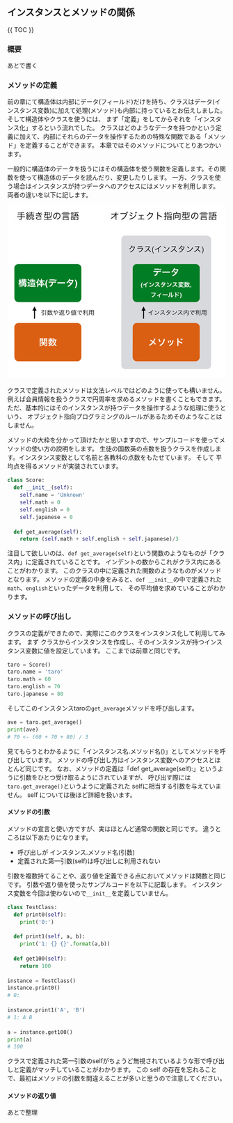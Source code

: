 ## インスタンスとメソッドの関係

{{ TOC }}

### 概要

あとで書く

### メソッドの定義

前の章にて構造体は内部にデータ(フィールド)だけを持ち、クラスはデータ(インスタンス変数)に加えて処理(メソッド)も内部に持っているとお伝えしました。
そして構造体やクラスを使うには、 まず「定義」をしてからそれを「インスタンス化」するという流れでした。
クラスはどのようなデータを持つかという定義に加えて、内部にそれらのデータを操作するための特殊な関数である「メソッド」を定義することができます。
本章ではそのメソッドについてとりあつかいます。

一般的に構造体のデータを扱うにはその構造体を使う関数を定義します。その関数を使って構造体のデータを読んだり、変更したりします。
一方、クラスを使う場合はインスタンスが持つデータへのアクセスにはメソッドを利用します。
両者の違いを以下に記します。

![image](./1030_image/01.jpg)

クラスで定義されたメソッドは文法レベルではどのように使っても構いません。
例えば会員情報を扱うクラスで円周率を求めるメソッドを書くこともできます。
ただ、基本的にはそのインスタンスが持つデータを操作するような処理に使うという、
オブジェクト指向プログラミングのルールがあるためそのようなことはしません。

メソッドの大枠を分かって頂けたかと思いますので、サンプルコードを使ってメソッドの使い方の説明をします。
生徒の国数英の点数を扱うクラスを作成します。インスタンス変数として名前と各教科の点数をもたせています。
そして 平均点を得るメソッドが実装されています。

```python
class Score:
  def __init__(self):
    self.name = 'Unknown'
    self.math = 0
    self.english = 0
    self.japanese = 0

  def get_average(self):
    return (self.math + self.english + self.japanese)/3
```

注目して欲しいのは、`def get_average(self)`という関数のようなものが「クラス内」に定義されていることです。
インデントの数からこれがクラス内にあることがわかります。
このクラスの中に定義された関数のようなものがメソッドとなります。
メソッドの定義の中身をみると、`def __init__`の中で定義された`math`、`english`といったデータを利用して、
その平均値を求めていることがわかります。

### メソッドの呼び出し

クラスの定義ができたので、実際にこのクラスをインスタンス化して利用してみます。
まず クラスからインスタンスを作成し、そのインスタンスが持つインスタンス変数に値を設定しています。
ここまでは前章と同じです。

```python
taro = Score()
taro.name = 'taro'
taro.math = 60
taro.english = 70
taro.japanese = 80
```

そしてこのインスタンスtaroの`get_average`メソッドを呼び出します。

```python
ave = taro.get_average()
print(ave)
# 70 <- (60 + 70 + 80) / 3
```

見てもらうとわかるように「インスタンス名.メソッド名()」としてメソッドを呼び出しています。
メソッドの呼び出し方はインスタンス変数へのアクセスとほとんど同じです。
なお、メソッドの定義は「def get_average(self):」というように引数をひとつ受け取るようにされていますが、
呼び出す際には`taro.get_average()`というように定義された selfに相当する引数を与えていません。
self については後ほど詳細を扱います。

#### メソッドの引数

メソッドの宣言と使い方ですが、実はほとんど通常の関数と同じです。
違うところは以下あたりになります。

*	呼び出しが インスタンス.メソッド名(引数)
*	定義された第一引数(self)は呼び出しに利用されない

引数を複数持てることや、返り値を定義できる点においてメソッドは関数と同じです。
引数や返り値を使ったサンプルコードを以下に記載します。
インスタンス変数を今回は使わないので`__init__`を定義していません。

```python
class TestClass:
  def print0(self):
    print('0:')

  def print1(self, a, b):
    print('1: {} {}'.format(a,b))

  def get100(self):
    return 100

instance = TestClass()
instance.print0()
# 0:

instance.print1('A', 'B')
# 1: A B

a = instance.get100()
print(a)
# 100
```

クラスで定義された第一引数のselfがちょうど無視されているような形で呼び出しと定義がマッチしていることがわかります。
この self の存在を忘れることで、最初はメソッドの引数を間違えることが多いと思うので注意してください。

#### メソッドの返り値

あとで整理
